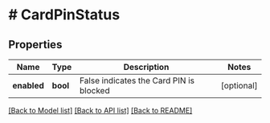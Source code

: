 # # CardPinStatus

## Properties

Name | Type | Description | Notes
------------ | ------------- | ------------- | -------------
**enabled** | **bool** | False indicates the Card PIN is blocked | [optional]

[[Back to Model list]](../../README.md#models) [[Back to API list]](../../README.md#endpoints) [[Back to README]](../../README.md)
